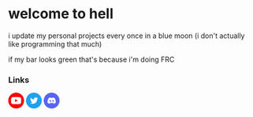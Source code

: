 # welcome to hell


i update my personal projects every once in a blue moon (i don't actually like programming that much)

if my bar looks green that's because i'm doing FRC

### Links
<a href="https://www.youtube.com/@amb3015"><img src="assets/youtube.1024x1024.png" height="32"></a>
<a href="https://twitter.com/Amber93000352"><img src="assets/twitter.1024x1024.png" height="32" width="32"></a>
<a href="https://discord.com/users/293880606650269696"><img src="assets/discord-icon-2048x2048-o5mluhz2.png" height="32" width="32"></a>
<!--
**amb2127/amb2127** is a ✨ _special_ ✨ repository because its `README.md` (this file) appears on your GitHub profile.

Here are some ideas to get you started:

- 🔭 I’m currently working on ...
- 🌱 I’m currently learning ...
- 👯 I’m looking to collaborate on ...
- 🤔 I’m looking for help with ...
- 💬 Ask me about ...
- 📫 How to reach me: ...
- 😄 Pronouns: ...
- ⚡ Fun fact: ...
-->
